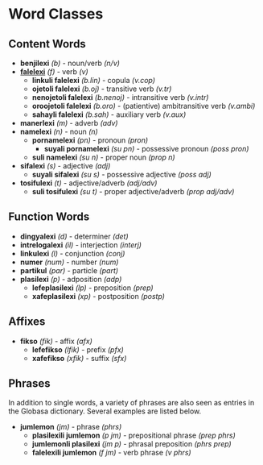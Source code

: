 <h1>Word Classes</h1>
<p>
</p>
<h2>Content Words</h2>
<ul>
	<li><strong>benjilexi</strong> <em>(b)</em> - noun/verb <em>(n/v)</em></li>
	<li><strong><a href="./inharelexi.html#falelexili_klase">falelexi</a></strong> <em>(f)</em> - verb <em>(v)</em>
		<ul>
			<li><strong>linkuli falelexi</strong> <em>(b.lin)</em> - copula <em>(v.cop)</em></li>
			<li><strong>ojetoli falelexi</strong> <em>(b.oj)</em> - transitive verb <em>(v.tr)</em></li>
			<li><strong>nenojetoli falelexi</strong> <em>(b.nenoj)</em> - intransitive verb <em>(v.intr)</em></li>
			<li><strong>oroojetoli falelexi</strong> <em>(b.oro)</em> - (patientive) ambitransitive verb
				<em>(v.ambi)</em></li>
			<li><strong>sahayli falelexi</strong> <em>(b.sah)</em> - auxiliary verb <em>(v.aux)</em></li>
		</ul>
	</li>
	<li><strong>manerlexi</strong> <em>(m)</em> - adverb <em>(adv)</em></li>
	<li><strong>namelexi</strong> <em>(n)</em> - noun <em>(n)</em>
		<ul>
			<li><strong>pornamelexi</strong> <em>(pn)</em> - pronoun <em>(pron)</em>
				<ul>
					<li><strong>suyali pornamelexi</strong> <em>(su pn)</em> - possessive pronoun <em>(poss pron)</em>
					</li>
				</ul>
			</li>
			<li><strong>suli namelexi</strong> <em>(su n)</em> - proper noun <em>(prop n)</em></li>
		</ul>
	</li>
	<li><strong>sifalexi</strong> <em>(s)</em> - adjective <em>(adj)</em>
		<ul>
			<li><strong>suyali sifalexi</strong> <em>(su s)</em> - possessive adjective <em>(poss adj)</em></li>
		</ul>
	</li>
	<li><strong>tosifulexi</strong> <em>(t)</em> - adjective/adverb <em>(adj/adv)</em>
		<ul>
			<li><strong>suli tosifulexi</strong> <em>(su t)</em> - proper adjective/adverb <em>(prop adj/adv)</em></li>
		</ul>
	</li>
</ul>
<h2>Function Words</h2>
<ul>
	<li><strong>dingyalexi</strong> <em>(d)</em> - determiner <em>(det)</em></li>
	<li><strong>intrelogalexi</strong> <em>(il)</em> - interjection <em>(interj)</em></li>
	<li><strong>linkulexi</strong> <em>(l)</em> - conjunction <em>(conj)</em></li>
	<li><strong>numer</strong> <em>(num)</em> - number <em>(num)</em></li>
	<li><strong>partikul</strong> <em>(par)</em> - particle <em>(part)</em></li>
	<li><strong>plasilexi</strong> <em>(p)</em> - adposition <em>(adp)</em>
		<ul>
			<li><strong>lefeplasilexi</strong> <em>(lp)</em> - preposition <em>(prep)</em></li>
			<li><strong>xafeplasilexi</strong> <em>(xp)</em> - postposition <em>(postp)</em></li>
		</ul>
	</li>
</ul>
<h2>Affixes</h2>
<ul>
	<li><strong>fikso</strong> <em>(fik)</em> - affix <em>(afx)</em>
		<ul>
			<li><strong>lefefikso</strong> <em>(lfik)</em> - prefix <em>(pfx)</em></li>
			<li><strong>xafefikso</strong> <em>(xfik)</em> - suffix <em>(sfx)</em></li>
		</ul>
	</li>
</ul>
<h2>Phrases</h2>
<p>In addition to single words, a variety of phrases are also seen as entries in the Globasa dictionary. Several
	examples are listed below. </p>
<ul>
	<li><strong>jumlemon</strong> <em>(jm)</em> - phrase <em>(phrs)</em>
		<ul>
			<li><strong>plasilexili jumlemon</strong> <em>(p jm)</em> - prepositional phrase <em>(prep phrs)</em></li>
			<li><strong>jumlemonli plasilexi</strong> <em>(jm p)</em> - phrasal preposition <em>(phrs prep)</em></li>
			<li><strong>falelexili jumlemon</strong> <em>(f jm)</em> - verb phrase <em>(v phrs)</em></li>
		</ul>
	</li>
</ul>
<p></p>
